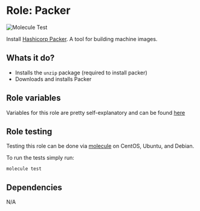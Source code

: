 # Role: Packer

![Molecule Test](https://github.com/crgwilson/ansible-role-packer/workflows/Molecule%20Test/badge.svg)

Install [Hashicorp Packer](https://www.packer.io/). A tool for building machine images.

## Whats it do?

- Installs the `unzip` package (required to install packer)
- Downloads and installs Packer

## Role variables

Variables for this role are pretty self-explanatory and can be found [here](defaults/main.yml)

## Role testing

Testing this role can be done via [molecule](https://github.com/ansible/molecule) on CentOS, Ubuntu, and Debian.

To run the tests simply run:

```
molecule test
```

## Dependencies

N/A

